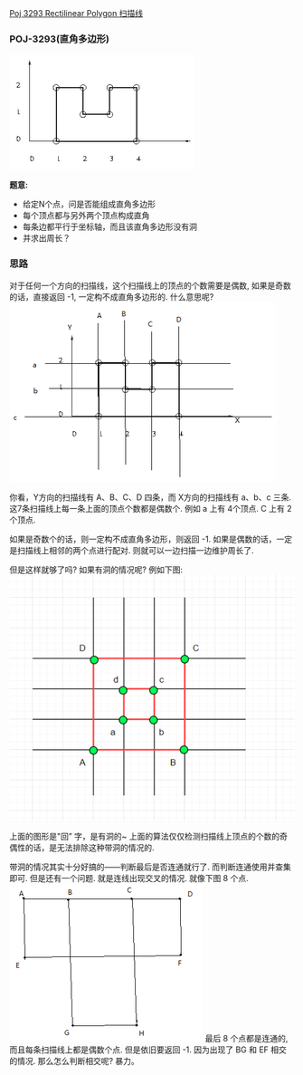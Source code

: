 [Poj 3293 Rectilinear Polygon 扫描线](https://yfscfs.gitee.io/post/poj-3293-rectilinear-polygon-%E6%89%AB%E6%8F%8F%E7%BA%BF/)

### POJ-3293(直角多边形)

![alt](./img/002.png)

**题意:**
- 给定N个点，问是否能组成直角多边形
- 每个顶点都与另外两个顶点构成直角
- 每条边都平行于坐标轴，而且该直角多边形没有洞
- 并求出周长？

### 思路
对于任何一个方向的扫描线，这个扫描线上的顶点的个数需要是偶数, 如果是奇数的话，直接返回 -1, 一定构不成直角多边形的. 什么意思呢? 
![alt](./img/003.png)

你看，Y方向的扫描线有 A、B、C、D 四条，而 X方向的扫描线有 a、b、c 三条. 这7条扫描线上每一条上面的顶点个数都是偶数个. 例如 a 上有 4个顶点. C 上有 2个顶点.

如果是奇数个的话，则一定构不成直角多边形，则返回 -1. 如果是偶数的话，一定是扫描线上相邻的两个点进行配对. 则就可以一边扫描一边维护周长了.

但是这样就够了吗? 如果有洞的情况呢? 例如下图:
![alt](./img/004.png)

上面的图形是"回” 字，是有洞的~ 上面的算法仅仅检测扫描线上顶点的个数的奇偶性的话，是无法排除这种带洞的情况的.

带洞的情况其实十分好搞的——判断最后是否连通就行了. 而判断连通使用并查集即可. 但是还有一个问题. 就是连线出现交叉的情况. 就像下图 8 个点.
![alt](./img/005.png)
最后 8 个点都是连通的, 而且每条扫描线上都是偶数个点. 但是依旧要返回 -1. 因为出现了 BG 和 EF 相交的情况. 那么怎么判断相交呢? 暴力。

